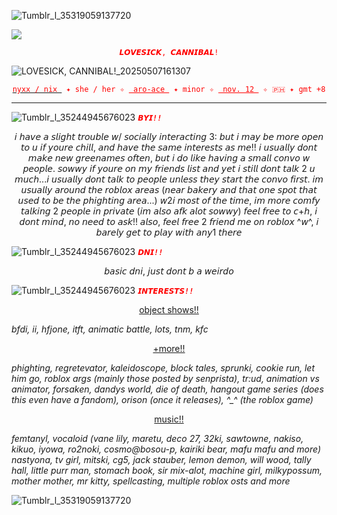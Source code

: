 ![Tumblr_l_35319059137720](https://github.com/user-attachments/assets/e692680f-f8d3-4413-a4c9-9466bd4a0ae6)

![](https://komarev.com/ghpvc/?username=sodapackyaoi&label=>w<&color=red)
  
<p align="center">
<code style=color:red>𝙇𝙊𝙑𝙀𝙎𝙄𝘾𝙆, 𝘾𝘼𝙉𝙉𝙄𝘽𝘼𝙇!</code>
</p>

![LOVESICK, CANNIBAL!_20250507161307](https://github.com/user-attachments/assets/e550d227-e420-4213-9102-9e41529e34fd)



<p align="center"> <ins> <code style="color : red">nyxx / nix </ins> ✦ she / her ✧ <ins> aro-ace </ins> ✦ minor ✧ <ins> nov. 12 </ins> ✧ 🇵🇭 ✦ gmt +8</code> </p> 

-----------

![Tumblr_l_35244945676023](https://github.com/user-attachments/assets/716332a5-9590-498b-bb02-58c254b8e2f5)
<code style="color : red">***𝘽𝙔𝙄!!***</code>

<p align="center">
𝘪 𝘩𝘢𝘷𝘦 𝘢 𝘴𝘭𝘪𝘨𝘩𝘵 𝘵𝘳𝘰𝘶𝘣𝘭𝘦 𝘸/ 𝘴𝘰𝘤𝘪𝘢𝘭𝘭𝘺 𝘪𝘯𝘵𝘦𝘳𝘢𝘤𝘵𝘪𝘯𝘨 3: 𝘣𝘶𝘵 𝘪 𝘮𝘢𝘺 𝘣𝘦 𝘮𝘰𝘳𝘦 𝘰𝘱𝘦𝘯 𝘵𝘰 𝘶 𝘪𝘧 𝘺𝘰𝘶𝘳𝘦 𝘤𝘩𝘪𝘭𝘭, 𝘢𝘯𝘥 𝘩𝘢𝘷𝘦 𝘵𝘩𝘦 𝘴𝘢𝘮𝘦 𝘪𝘯𝘵𝘦𝘳𝘦𝘴𝘵𝘴 𝘢𝘴 𝘮𝘦!! 𝘪 𝘶𝘴𝘶𝘢𝘭𝘭𝘺 𝘥𝘰𝘯𝘵 𝘮𝘢𝘬𝘦 𝘯𝘦𝘸 𝘨𝘳𝘦𝘦𝘯𝘢𝘮𝘦𝘴 𝘰𝘧𝘵𝘦𝘯, 𝘣𝘶𝘵 𝘪 𝘥𝘰 𝘭𝘪𝘬𝘦 𝘩𝘢𝘷𝘪𝘯𝘨 𝘢 𝘴𝘮𝘢𝘭𝘭 𝘤𝘰𝘯𝘷𝘰 𝘸 𝘱𝘦𝘰𝘱𝘭𝘦. 𝘴𝘰𝘸𝘸𝘺 𝘪𝘧 𝘺𝘰𝘶𝘳𝘦 𝘰𝘯 𝘮𝘺 𝘧𝘳𝘪𝘦𝘯𝘥𝘴 𝘭𝘪𝘴𝘵 𝘢𝘯𝘥 𝘺𝘦𝘵 𝘪 𝘴𝘵𝘪𝘭𝘭 𝘥𝘰𝘯𝘵 𝘵𝘢𝘭𝘬 2 𝘶 𝘮𝘶𝘤𝘩...𝘪 𝘶𝘴𝘶𝘢𝘭𝘭𝘺 𝘥𝘰𝘯𝘵 𝘵𝘢𝘭𝘬 𝘵𝘰 𝘱𝘦𝘰𝘱𝘭𝘦 𝘶𝘯𝘭𝘦𝘴𝘴 𝘵𝘩𝘦𝘺 𝘴𝘵𝘢𝘳𝘵 𝘵𝘩𝘦 𝘤𝘰𝘯𝘷𝘰 𝘧𝘪𝘳𝘴𝘵. 𝘪𝘮 𝘶𝘴𝘶𝘢𝘭𝘭𝘺 𝘢𝘳𝘰𝘶𝘯𝘥 𝘵𝘩𝘦 𝘳𝘰𝘣𝘭𝘰𝘹 𝘢𝘳𝘦𝘢𝘴 (𝘯𝘦𝘢𝘳 𝘣𝘢𝘬𝘦𝘳𝘺 𝘢𝘯𝘥 𝘵𝘩𝘢𝘵 𝘰𝘯𝘦 𝘴𝘱𝘰𝘵 𝘵𝘩𝘢𝘵 𝘶𝘴𝘦𝘥 𝘵𝘰 𝘣𝘦 𝘵𝘩𝘦 𝘱𝘩𝘪𝘨𝘩𝘵𝘪𝘯𝘨 𝘢𝘳𝘦𝘢...) 𝘸2𝘪 𝘮𝘰𝘴𝘵 𝘰𝘧 𝘵𝘩𝘦 𝘵𝘪𝘮𝘦, 𝘪𝘮 𝘮𝘰𝘳𝘦 𝘤𝘰𝘮𝘧𝘺 𝘵𝘢𝘭𝘬𝘪𝘯𝘨 2 𝘱𝘦𝘰𝘱𝘭𝘦 𝘪𝘯 𝘱𝘳𝘪𝘷𝘢𝘵𝘦 (𝘪𝘮 𝘢𝘭𝘴𝘰 𝘢𝘧𝘬 𝘢𝘭𝘰𝘵 𝘴𝘰𝘸𝘸𝘺) 𝘧𝘦𝘦𝘭 𝘧𝘳𝘦𝘦 𝘵𝘰 𝘤+𝘩, 𝘪 𝘥𝘰𝘯𝘵 𝘮𝘪𝘯𝘥, 𝘯𝘰 𝘯𝘦𝘦𝘥 𝘵𝘰 𝘢𝘴𝘬!! 𝘢𝘭𝘴𝘰, 𝘧𝘦𝘦𝘭 𝘧𝘳𝘦𝘦 2 𝘧𝘳𝘪𝘦𝘯𝘥 𝘮𝘦 𝘰𝘯 𝘳𝘰𝘣𝘭𝘰𝘹 ^𝘸^, 𝘪 𝘣𝘢𝘳𝘦𝘭𝘺 𝘨𝘦𝘵 𝘵𝘰 𝘱𝘭𝘢𝘺 𝘸𝘪𝘵𝘩 𝘢𝘯𝘺1 𝘵𝘩𝘦𝘳𝘦</p>


![Tumblr_l_35244945676023](https://github.com/user-attachments/assets/716332a5-9590-498b-bb02-58c254b8e2f5) <code style="color : red">***𝘿𝙉𝙄!!***</code>

<p align="center">
  𝘣𝘢𝘴𝘪𝘤 𝘥𝘯𝘪, 𝘫𝘶𝘴𝘵 𝘥𝘰𝘯𝘵 𝘣 𝘢 𝘸𝘦𝘪𝘳𝘥𝘰
  
![Tumblr_l_35244945676023](https://github.com/user-attachments/assets/716332a5-9590-498b-bb02-58c254b8e2f5) <code style="color : red">***𝙄𝙉𝙏𝙀𝙍𝙀𝙎𝙏𝙎!!***</code>
<p align="center">
  <ins> object shows!! </ins>

  *bfdi, ii, hfjone, itft, animatic battle, lots, tnm, kfc*

<p align="center">
  <ins> +more!! </ins>

*phighting, regretevator, kaleidoscope, block tales, sprunki, cookie run, let him go, roblox args (mainly those posted by senprista), tr:ud,
animation vs animator, forsaken, dandys world, die of death, hangout game series (does this even have a fandom), orison (once it releases), ^_^ (the roblox game)*

<p align="center">
  <ins> music!! </ins>
  
*femtanyl, vocaloid (vane lily, maretu, deco 27, 32ki, sawtowne, nakiso, kikuo, iyowa, ro2noki, cosmo@bosou-p, kairiki bear, mafu mafu and more) nastyona, tv girl, mitski, cg5, jack stauber, lemon demon, will wood, tally hall, little purr man, stomach book, sir mix-alot, machine girl, milkypossum, mother mother, mr kitty, spellcasting, multiple roblox osts and more*

![Tumblr_l_35319059137720](https://github.com/user-attachments/assets/53ff0b31-0bf4-4516-8846-a2ab31945e6e)




